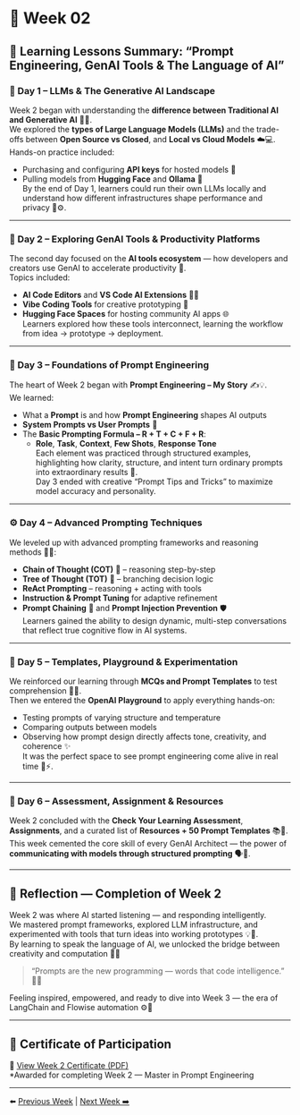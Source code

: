 # 📘 Week 02 

## 🧭 Learning Lessons Summary: “Prompt Engineering, GenAI Tools & The Language of AI”

### 🌅 Day 1 – LLMs & The Generative AI Landscape  
Week 2 began with understanding the **difference between Traditional AI and Generative AI** 🤖✨.  
We explored the **types of Large Language Models (LLMs)** and the trade-offs between **Open Source vs Closed**, and **Local vs Cloud Models** ☁️💻.  
Hands-on practice included:  
- Purchasing and configuring **API keys** for hosted models 🔑  
- Pulling models from **Hugging Face** and **Ollama** 🧠  
By the end of Day 1, learners could run their own LLMs locally and understand how different infrastructures shape performance and privacy 🔐⚙️.

---

### 🧰 Day 2 – Exploring GenAI Tools & Productivity Platforms  
The second day focused on the **AI tools ecosystem** — how developers and creators use GenAI to accelerate productivity 🚀.  
Topics included:  
- **AI Code Editors** and **VS Code AI Extensions** 🧑‍💻  
- **Vibe Coding Tools** for creative prototyping 🎨  
- **Hugging Face Spaces** for hosting community AI apps 🌐  
Learners explored how these tools interconnect, learning the workflow from idea → prototype → deployment.  

---

### 💬 Day 3 – Foundations of Prompt Engineering  
The heart of Week 2 began with **Prompt Engineering – My Story** ✍️💡.  
We learned:  
- What a **Prompt** is and how **Prompt Engineering** shapes AI outputs  
- **System Prompts vs User Prompts** 🧠  
- The **Basic Prompting Formula – R + T + C + F + R**:  
  - **Role**, **Task**, **Context**, **Few Shots**, **Response Tone**  
Each element was practiced through structured examples, highlighting how clarity, structure, and intent turn ordinary prompts into extraordinary results 🎯.  
Day 3 ended with creative “Prompt Tips and Tricks” to maximize model accuracy and personality.  

---

### ⚙️ Day 4 – Advanced Prompting Techniques  
We leveled up with advanced prompting frameworks and reasoning methods 🧩💭:  
- **Chain of Thought (COT)** 🧠 – reasoning step-by-step  
- **Tree of Thought (TOT)** 🌳 – branching decision logic  
- **ReAct Prompting** – reasoning + acting with tools  
- **Instruction & Prompt Tuning** for adaptive refinement  
- **Prompt Chaining** 🔗 and **Prompt Injection Prevention** 🛡️  
Learners gained the ability to design dynamic, multi-step conversations that reflect true cognitive flow in AI systems.  

---

### 🧩 Day 5 – Templates, Playground & Experimentation  
We reinforced our learning through **MCQs and Prompt Templates** to test comprehension 🧠✅.  
Then we entered the **OpenAI Playground** to apply everything hands-on:  
- Testing prompts of varying structure and temperature  
- Comparing outputs between models  
- Observing how prompt design directly affects tone, creativity, and coherence ✨  
It was the perfect space to see prompt engineering come alive in real time 💬⚡.  

---

### 🧾 Day 6 – Assessment, Assignment & Resources  
Week 2 concluded with the **Check Your Learning Assessment**, **Assignments**, and a curated list of **Resources + 50 Prompt Templates** 📚💎.  
This week cemented the core skill of every GenAI Architect — the power of **communicating with models through structured prompting** 🗣️🤖.  

---

## 🌈 Reflection — Completion of Week 2  
Week 2 was where AI started listening — and responding intelligently.  
We mastered prompt frameworks, explored LLM infrastructure, and experimented with tools that turn ideas into working prototypes 💡💬.  
By learning to speak the language of AI, we unlocked the bridge between creativity and computation 🌉✨  

> “Prompts are the new programming — words that code intelligence.” 🧠💙  

Feeling inspired, empowered, and ready to dive into Week 3 — the era of LangChain and Flowise automation ⚙️🚀  

---

## 🏅 Certificate of Participation  

📄 [View Week 2 Certificate (PDF)](../Certificates/Week-02.pdf)  
*Awarded for completing Week 2 — Master in Prompt Engineering 

---

⬅️ [Previous Week](../Week-01/README.md) | [Next Week ➡️](../Week-03/README.md)


